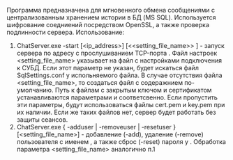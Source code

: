 Программа предназначена для мгновенного обмена сообщениями с централизованным хранением истории в БД (MS SQL). Используется шифрование соедниений посредством OpenSSL, а также проверка подлинности сервера.
Использование:
1. ChatServer.exe -start [<ip_address>] <port> [<<setting_file_name>> <filekey> <filecert>] - запуск сервера по адресу <IP address> с прослушиванием TCP-порта <port>. Файл настроек <setting_file_name> указывает на файл с настройками подключения к СУБД. Если этот параметр не указан, будет искаться файл SqlSettings.conf у испольняемого файла. В случае отсутствия файла <setting_file_name>, то создаться файл с содеражнием по-умолчанию.
Путь к файлам с закрытым ключом и сертификатом устанавливаются параметрами <filekey> и <filecert> соответсвенно. Если пропустить эти параметры, будут использоваться файлы cert.pem и key.pem при их наличии. Если же таких файлов нет, сервер будет работать без защиты сеансов.
2. ChatServer.exe  { -adduser | -removeuser | -resetuser } [<setting_file_name>] <username> -  добавление (-add), удаление (-remove) пользователя с именем  <username>, а также сброс (-reset) пароля у <username>. Обработка параметра <setting_file_name> аналогично п.1

